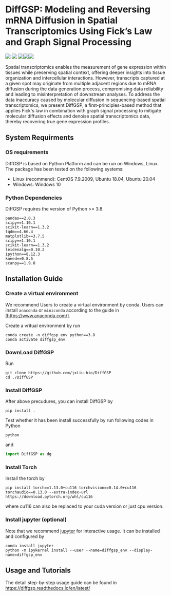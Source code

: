 # DiffGSP: Modeling and Reversing mRNA Diffusion in Spatial Transcriptomics Using Fick’s Law and Graph Signal Processing
<img src="https://img.shields.io/badge/Platform-Linux-green"> <img src="https://img.shields.io/badge/Language-python3-green"> <img src="https://img.shields.io/badge/License-MIT-green"><img src="https://img.shields.io/badge/notebooks-passing-green"><img src="https://img.shields.io/badge/docs-passing-green">

Spatial transcriptomics enables the measurement of gene expression within tissues while preserving spatial context, offering deeper insights into tissue organization and intercellular interactions. However, transcripts captured at a given spot may originate from multiple adjacent regions due to mRNA diffusion during the data generation process, compromising data reliability and leading to misinterpretation of downstream analyses. To address the data inaccuracy caused by molecular diffusion in sequencing-based spatial transcriptomics, we present DiffGSP, a first-principles-based method that applies Fick's law in combination with graph signal processing to mitigate molecular diffusion effects and denoise spatial transcriptomics data, thereby recovering true gene expression profiles.


## System Requirments
### OS requirements
DiffGSP is based on Python Platform and can be run on Windows, Linux. The package has been tested on 
the following systems:

- Linux (recommend): CentOS 7.9.2009, Ubuntu 18.04, Ubuntu 20.04 
- Windows: Windows 10

### Python Dependencies
DiffGSP requires the version of Python >= 3.8.


```
pandas==2.0.3
scipy==1.10.1
scikit-learn==1.3.2
tqdm==4.66.4
matplotlib==3.7.5
scipy==1.10.1
scikit-learn==1.3.2
leidenalg==0.10.2
ipython==8.12.3
kneed==0.8.5
scanpy==1.9.8

```

## Installation Guide

### Create a virtual environment
We recommend Users to create a virtual environment by conda. Users can
install ```anaconda``` or ```miniconda``` according to the guide in [https://www.anaconda.com/].

Create a vritual environment by run

```shell
conda create -n diffgsp_env python==3.8
conda activate diffgsp_env
```

### DownLoad DiffGSP
Run
```shell
git clone https://github.com/jxLiu-bio/DiffGSP
cd ./DiffGSP

```

### Install DiffGSP
After above precudures, you can install DiffGSP by
```shell
pip install .
```

Test whether it has been install successfully by run following codes in Python
```shell
python
``` 
and 
```Python
import DiffGSP as dg
```
### Install Torch

Install the torch by
```shell
pip install torch==1.13.0+cu116 torchvision==0.14.0+cu116 torchaudio==0.13.0 --extra-index-url https://download.pytorch.org/whl/cu116
```
where cu116 can also be replaced to your cuda version or just cpu version.

### Install jupyter (optional)
Note that we recommend [jupyter](https://jupyter.org/) for interactive usage. It can be installed and configured by

```shell
conda install jupyter
python -m ipykernel install --user --name=diffgsp_env --display-name=diffgsp_env
```

## Usage and Tutorials
The detail step-by-step usage guide can be found in <https://diffgsp.readthedocs.io/en/latest/>





